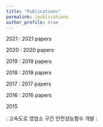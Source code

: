 ```yaml
---
title: "Publications"
permalink: /publications
author_profile: true
---
```


2021
:   2021 papers

2020
:   2020 papers


2019
:   2019 papers


2018
:   2018 papers


2017
:   2017 papers


2016
:   2016 papers


2015

:   고속도로 영업소 구간 안전성능함수 개발
:
